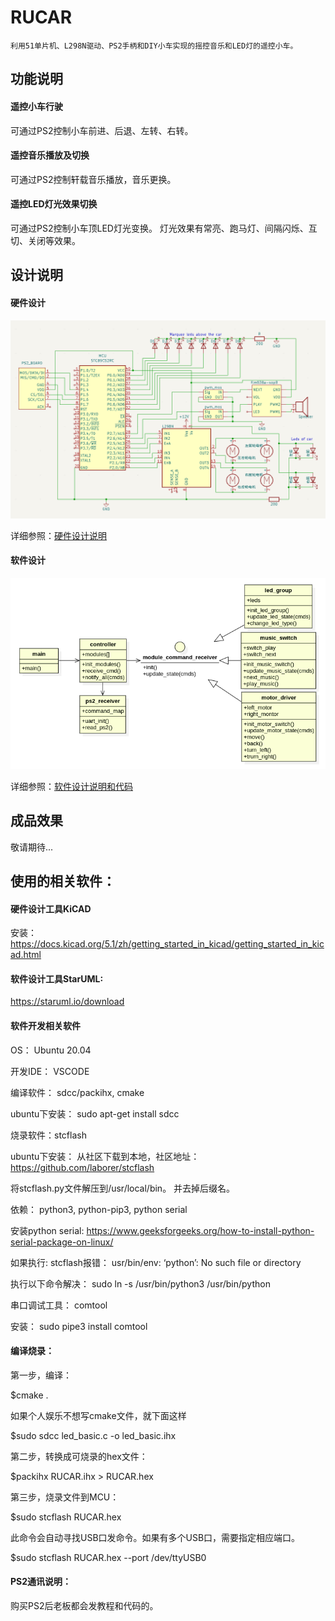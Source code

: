 # RUCAR
    利用51单片机、L298N驱动、PS2手柄和DIY小车实现的摇控音乐和LED灯的遥控小车。

## 功能说明
#### 遥控小车行驶
可通过PS2控制小车前进、后退、左转、右转。

#### 遥控音乐播放及切换
可通过PS2控制轩载音乐播放，音乐更换。

#### 遥控LED灯光效果切换
可通过PS2控制小车顶LED灯光变换。
灯光效果有常亮、跑马灯、间隔闪烁、互切、关闭等效果。



## 设计说明

#### 硬件设计

![](hardware/integrate_archetecture.png)

详细参照：[硬件设计说明](hardware/design.md)



#### 软件设计

![](software/class_design.png)

详细参照：[软件设计说明和代码](software/design.md)



## 成品效果



敬请期待...



## 使用的相关软件：

#### 硬件设计工具KiCAD

安装：https://docs.kicad.org/5.1/zh/getting_started_in_kicad/getting_started_in_kicad.html

#### 软件设计工具StarUML:

https://staruml.io/download

#### 软件开发相关软件
OS： Ubuntu 20.04

开发IDE： VSCODE

编译软件： sdcc/packihx, cmake

ubuntu下安装： sudo apt-get install sdcc

烧录软件：stcflash

ubuntu下安装： 从社区下载到本地，社区地址：https://github.com/laborer/stcflash

将stcflash.py文件解压到/usr/local/bin。 并去掉后缀名。

依赖： python3, python-pip3, python serial

安装python serial: https://www.geeksforgeeks.org/how-to-install-python-serial-package-on-linux/

如果执行: stcflash报错： usr/bin/env: ‘python’: No such file or directory

执行以下命令解决： sudo ln -s /usr/bin/python3 /usr/bin/python

串口调试工具： comtool

安装： sudo pipe3 install comtool

#### 编译烧录：

第一步，编译：

$cmake .

如果个人娱乐不想写cmake文件，就下面这样

$sudo sdcc led_basic.c -o led_basic.ihx



第二步，转换成可烧录的hex文件：

$packihx RUCAR.ihx > RUCAR.hex

第三步，烧录文件到MCU：

$sudo stcflash RUCAR.hex 



此命令会自动寻找USB口发命令。如果有多个USB口，需要指定相应端口。

$sudo stcflash RUCAR.hex --port /dev/ttyUSB0



#### PS2通讯说明：
购买PS2后老板都会发教程和代码的。
